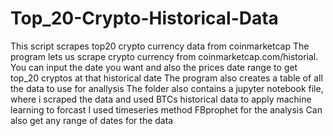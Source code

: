 # Top_20-Crypto-Historical-Data
This script scrapes top20 crypto currency data from coinmarketcap 
The program lets us scrape crypto currency from coinmarketcap.com/historial.
You can input the date you want and also the prices date range to get top_20 cryptos at that historical date
The program also creates a table of all the data to use for anallysis
The folder also contains a jupyter notebook file, where i scraped the data and used BTCs historical data to apply machine learning to forcast
I used timeseries method FBprophet for the analysis
Can also get any range of dates for the data
